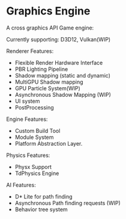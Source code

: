 # Graphics Engine

A cross graphics API Game engine:

Currently supporting: D3D12, Vulkan(WIP)

Renderer Features:

* Flexible Render Hardware Interface
* PBR Lighting Pipeline
* Shadow mapping (static and dynamic)
* MultiGPU Shadow mapping
* GPU Particle System(WIP)
* Asynchronous Shadow Mapping (WIP)
* UI system
* PostProcessing

Engine Features:

* Custom Build Tool 
* Module System
* Platform Abstraction Layer.

Physics Features:

* Physx Support
* TdPhysics Engine

AI Features:

* D* Lite for path finding
* Asynchronous Path finding requests (WIP)
* Behavior tree system




